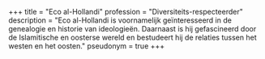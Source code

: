 +++
title       = "Eco al-Hollandi"
profession  = "Diversiteits-respecteerder"
description = "Eco al-Hollandi is voornamelijk geïnteresseerd in de genealogie en historie van ideologieën. Daarnaast is hij gefascineerd door de Islamitische en oosterse wereld en bestudeert hij de relaties tussen het westen en het oosten."
pseudonym   = true
+++
